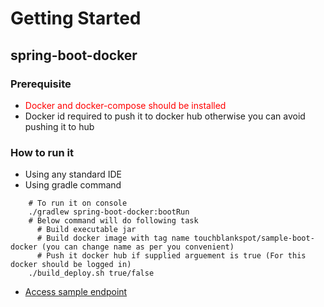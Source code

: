 # Getting Started

## spring-boot-docker

### Prerequisite
- <span style="color:red">Docker and docker-compose should be installed</span>
- Docker id required to push it to docker hub otherwise you can avoid pushing it to hub

### How to run it
- Using any standard IDE
- Using gradle command
```shell
    # To run it on console
    ./gradlew spring-boot-docker:bootRun
    # Below command will do following task
      # Build executable jar
      # Build docker image with tag name touchblankspot/sample-boot-docker (you can change name as per you convenient)
      # Push it docker hub if supplied arguement is true (For this docker should be logged in)
    ./build_deploy.sh true/false
```
- [Access sample endpoint](http://localhost:8080/hello)


